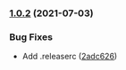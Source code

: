 ### [1.0.2](https://github.com/djdmbrwsk/common-semantic-release/compare/v1.0.1...v1.0.2) (2021-07-03)


### Bug Fixes

* Add .releaserc ([2adc626](https://github.com/djdmbrwsk/common-semantic-release/commit/2adc626411d4bdfb96980d33b6a59d3f6d2317fa))
